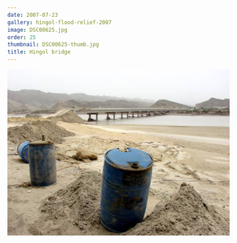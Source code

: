 ```yaml
---
date: 2007-07-23
gallery: hingol-flood-relief-2007
image: DSC00625.jpg
order: 25
thumbnail: DSC00625-thumb.jpg
title: Hingol bridge
---
```


![Hingol bridge](./DSC00625.jpg)